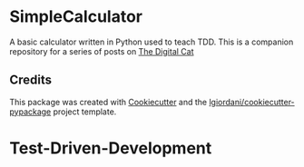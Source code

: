# SimpleCalculator

A basic calculator written in Python used to teach TDD. This is a companion repository for a series of posts on [The Digital Cat](https://www.thedigitalcatonline.com)

## Credits

This package was created with [Cookiecutter](https://github.com/audreyr/cookiecutter) and the [lgiordani/cookiecutter-pypackage](https://github.com/lgiordani/cookiecutter-pypackage) project template.

# Test-Driven-Development

